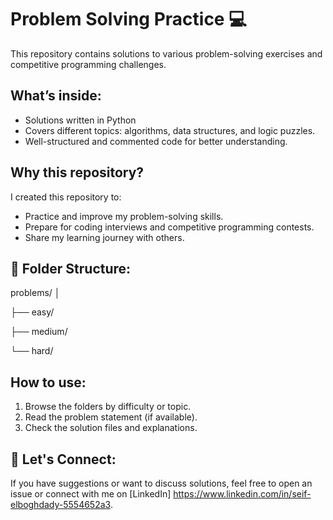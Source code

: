 # Problem Solving Practice 💻

This repository contains solutions to various problem-solving exercises and competitive programming challenges.

## What’s inside:
- Solutions written in Python
- Covers different topics: algorithms, data structures, and logic puzzles.
- Well-structured and commented code for better understanding.

## Why this repository?
I created this repository to:
- Practice and improve my problem-solving skills.
- Prepare for coding interviews and competitive programming contests.
- Share my learning journey with others.

## 📂 Folder Structure:
problems/
│

├── easy/

├── medium/

└── hard/


## How to use:
1. Browse the folders by difficulty or topic.
2. Read the problem statement (if available).
3. Check the solution files and explanations.

## 🌟 Let's Connect:
If you have suggestions or want to discuss solutions, feel free to open an issue or connect with me on [LinkedIn] https://www.linkedin.com/in/seif-elboghdady-5554652a3.



